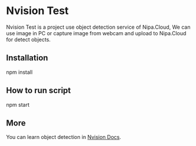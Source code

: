 # Nvision Test
Nvision Test is a project use object detection service of Nipa.Cloud, We can use image in PC or capture image from webcam and upload to Nipa.Cloud for detect objects.
## Installation
npm install
## How to run script
npm start
## More
You can learn object detection in [Nvision Docs](https://docs.nvision.nipa.cloud/how-to-guides/detect-objects).
